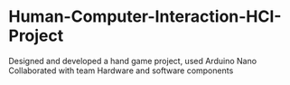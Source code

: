 # Human-Computer-Interaction-HCI-Project

Designed and developed a hand game project,
used Arduino Nano
Collaborated with team
Hardware and software components


